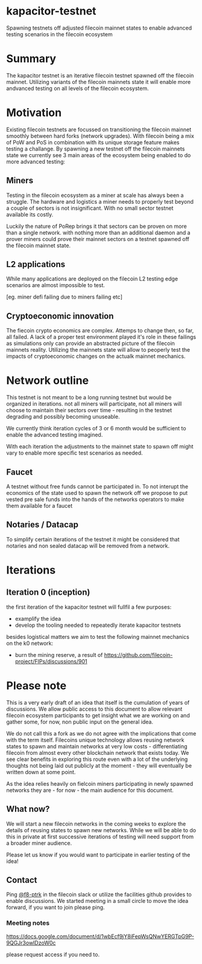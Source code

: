 # kapacitor-testnet

Spawning testnets off adjusted filecoin mainnet states to enable advanced testing scenarios in the filecoin ecosystem



# Summary

The kapacitor testnet is an iterative filecoin testnet spawned off the filecoin mainnet. Utilizing variants of the filecoin mainnets state it will enable more andvanced testing on all levels of the filecoin ecosystem. 



# Motivation

Existing filecoin testnets are focussed on transitioning the filecoin mainnet smoothly between hard forks (network upgrades). With filecoin being a mix of PoW and PoS in combination with its unique storage feature makes testing a challange. By spawning a new testnet off the filecoin mainnets state we currently see 3 main areas of the ecosystem being enabled to do more advanced testing:

## Miners

Testing in the filecoin ecosystem as a miner at scale has always been a struggle. The hardware and logistics a miner needs to properly test beyond a couple of sectors is not insignificant. With no small sector testnet available its costly.

Luckily the nature of PoRep brings it that sectors can be proven on more than a single network. with nothing more than an additional daemon and a prover miners could prove their mainnet sectors on a testnet spawned off the filecoin mainnet state.

## L2 applications

While many applications are deployed on the filecoin L2 testing edge scenarios are almost impossible to test. 

[eg. miner defi failing due to miners failing etc]

## Cryptoeconomic innovation

The fiecoin crypto economics are complex. Attemps to change then, so far, all failed. A lack of a proper test environment played it's role in these failings as simulations only can provide an abstracted picture of the filecoin mainnets reality. Utilizing the mainnets state will allow to peoperly test the impacts of cryptoeconomic changes on the actualk mainnet mechanics. 

# Network outline

This testnet is not meant to be a long running testnet but would be organized in iterations. not all miners will participate, not all miners will choose to maintain their sectors over time - resulting in the testnet degrading and possibly becoming unuseable. 

We currently think iteration cycles of 3 or 6 month would be sufficient to enable the advanced testing imagined. 

With each iteration the adjustments to the mainnet state to spawn off might vary to enable more specific test scenarios as needed.

## Faucet

A testnet without free funds cannot be participated in. To not interupt the economics of the state used to spawn the network off we propose to put vested pre sale funds into the hands of the networks operators to make them available for a faucet

## Notaries / Datacap

To simplify certain iterations of the testnet it might be considered that notaries and non sealed datacap will be removed from a network. 



# Iterations

## Iteration 0 (inception)

the first iteration of the kapacitor testnet will fullfil a few purposes:

- examplify the idea
- develop the tooling needed to repeatedly iterate kapacitor testnets

besides logistical matters we aim to test the following mainnet mechanics on the k0 network:

- burn the mining reserve, a result of https://github.com/filecoin-project/FIPs/discussions/901 

# Please note

This is a very early draft of an idea that itself is the cumulation of years of discussions. We allow public access to this document to allow relevant filecoin ecosystem participants to get insight what we are working on and gather some, for now, non public input on the general idea. 

We do not call this a fork as we do not agree with the implications that come with the term itself. Filecoins unique technology allows reusing network states to spawn and maintain networks at very low costs - differentiating filecoin from almost every other blockchain network that exists today. We see clear benefits in exploring this route even with a lot of the underlying thoughts not being laid out publicly at the moment - they will eventually be written down at some point.

As the idea relies heavily on fielcoin miners participating in newly spawned networks they are - for now - the main audience for this document. 

## What now?

We will start a new filecoin networks in the coming weeks to explore the details of reusing states to spawn new networks. While we will be able to do this in private at first successive iterations of testing will need support from a broader miner audience. 

Please let us know if you would want to participate in earlier testing of the idea!


## Contact 

Ping [@f8-ptrk](https://filecoinproject.slack.com/team/U062KS3HPS5) in the filecoin slack or utilize the facilities github provides to enable discussions. We started meeting in a small circle to move the idea forward, if you want to join please ping.

### Meeting notes

https://docs.google.com/document/d/1wbEcf9jY8iFepWsQNwYERGTpG9P-9QGJr3owIDzoW0c

please request access if you need to.
